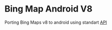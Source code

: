 # Bing Map Android V8
 Porting Bing Maps v8 to android using standart [API](http://www.bing.com/api/maps/sdk/mapcontrol/isdk#loadMapAsync+JS) 
